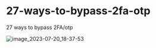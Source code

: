 # 27-ways-to-bypass-2fa-otp
27 ways to bypass 2FA/otp 

![image_2023-07-20_18-37-53](https://github.com/soulvivek/27-ways-to-bypass-2fa-otp/assets/105872841/b38ee4c6-92ea-4185-8bd2-57d7ce19df40)

